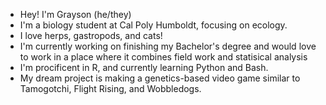 - Hey! I'm Grayson (he/they)
- I'm a biology student at Cal Poly Humboldt, focusing on ecology.
- I love herps, gastropods, and cats!
- I'm currently working on finishing my Bachelor's degree and would love to work in a place where it combines field work and statisical analysis
- I'm procificent in R, and currently learning Python and Bash.
- My dream project is making a genetics-based video game similar to Tamogotchi, Flight Rising, and Wobbledogs.

<!---
graymillikan/graymillikan is a ✨ special ✨ repository because its `README.md` (this file) appears on your GitHub profile.
You can click the Preview link to take a look at your changes.
--->
